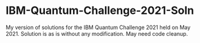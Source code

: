 # IBM-Quantum-Challenge-2021-Soln
My version of solutions for the IBM Quantum Challenge 2021 held on May 2021. Solution is as is without any modification. May need code cleanup.
